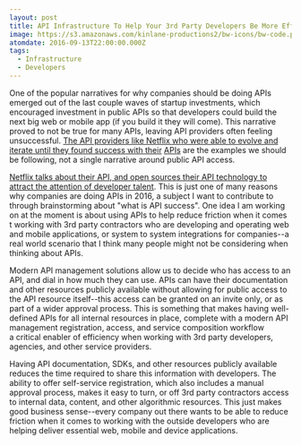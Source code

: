 ```yaml
---
layout: post
title: API Infrastructure To Help Your 3rd Party Developers Be More Efficient
image: https://s3.amazonaws.com/kinlane-productions2/bw-icons/bw-code.png
atomdate: 2016-09-13T22:00:00.000Z
tags:
  - Infrastructure
  - Developers
---
```

One of the popular narratives for why companies should be doing APIs emerged out of the last couple waves of startup investments, which encouraged investment in public APIs so that developers could build the next big web or mobile app (if you build it they will come). This narrative proved to not be true for many APIs, leaving API providers often feeling unsuccessful. [The API providers like Netflix who were able to evolve and iterate until they found success with their](http://apievangelist.com/2016/09/07/the-netflix-public-api-was-the-most-successful-api-failure-ever/) [APIs](http://apievangelist.com/2016/09/07/the-netflix-public-api-was-the-most-successful-api-failure-ever/) are the examples we should be following, not a single narrative around public API access.

[Netflix talks about their API, and open sources their API technology to attract the attention of developer talent](http://apievangelist.com/2016/09/08/are-you-being-transparent-with-your-api-infrastructure-to-attract-top-talent-like-netflix-is/). This is just one of many reasons why companies are doing APIs in 2016, a subject I want to contribute to through brainstorming about "what is API success". One idea I am working on at the moment is about using APIs to help reduce friction when it comes t working with 3rd party contractors who are developing and operating web and mobile applications, or system to system integrations for companies--a real world scenario that I think many people might not be considering when thinking about APIs.

Modern API management solutions allow us to decide who has access to an API, and dial in how much they can use. APIs can have their documentation and other resources publicly available without allowing for public access to the API resource itself--this access can be granted on an invite only, or as part of a wider approval process. This is something that makes having well-defined APIs for all internal resources in place, complete with a modern API management registration, access, and service composition workflow a critical enabler of efficiency when working with 3rd party developers, agencies, and other service providers.

Having API documentation, SDKs, and other resources publicly available reduces the time required to share this information with developers. The ability to offer self-service registration, which also includes a manual approval process, makes it easy to turn, or off 3rd party contractors access to internal data, content, and other algorithmic resources. This just makes good business sense--every company out there wants to be able to reduce friction when it comes to working with the outside developers who are helping deliver essential web, mobile and device applications.